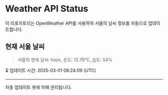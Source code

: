 
# Weather API Status

이 리포지토리는 OpenWeather API를 사용하여 서울의 날씨 정보를 자동으로 업데이트합니다.

## 현재 서울 날씨
> 서울의 현재 날씨: haze, 온도: 12.78°C, 습도: 54%

⏳ 업데이트 시간: 2025-03-01 08:24:09 (UTC)

---
자동 업데이트 봇에 의해 관리됩니다.
